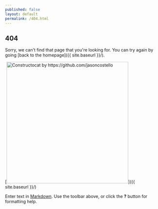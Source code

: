 ```yaml
---
published: false
layout: default
permalink: /404.html
---
```

## 404

Sorry, we can't find that page that you're looking for. You can try again by going [back to the homepage]({{ site.baseurl }}/).

[<img src="{{ site.baseurl }}/images/404.jpg" alt="Constructocat by https://github.com/jasoncostello" style="width: 400px;"/>]({{ site.baseurl }}/)

Enter text in [Markdown](http://daringfireball.net/projects/markdown/). Use the toolbar above, or click the **?** button for formatting help.
